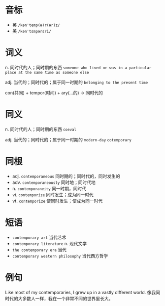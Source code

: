 # 音标

- 英 `/kən'temp(ə)r(ər)ɪ/`
- 美 `/kən'tɛmpərɛri/`

# 词义

n. 同时代的人；同时期的东西
`someone who lived or was in a particular place at the same time as someone else`

adj. 当代的；同时代的；属于同一时期的
`belonging to the present time`



con(共同) + tempor(时间) + ary(…的) → 同时代的

# 同义

n. 同时代的人；同时期的东西
`coeval`

adj. 当代的；同时代的；属于同一时期的
`modern-day` `cotemporary`

# 同根

- adj. `contemporaneous` 同时期的；同时代的，同时发生的
- adv. `contemporaneously` 同时地；同时代地
- n. `contemporaneity` 同一时期，同时代
- vi. `contemporize` 同时发生；成为同一时代
- vt. `contemporize` 使同时发生；使成为同一时代

# 短语

- `contemporary art` 当代艺术
- `contemporary literature` n. 现代文学
- `the contemporary era` 当代
- `contemporary western philosophy` 当代西方哲学

# 例句

Like most of my contemporaries, I grew up in a vastly different world.
像我同时代的大多数人一样，我在一个非常不同的世界里长大。


